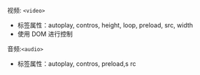  视频: `<video>`
* 标签属性：autoplay, contros, height, loop, preload, src, width
* 使用 DOM 进行控制

音频:`<audio>`
* 标签属性：autoplay, contros, preload,s rc

